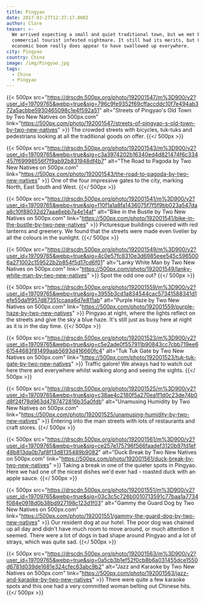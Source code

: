```yaml
---
title: Pingyao
date: 2017-03-27T12:37:17.000Z
author: Clare
teaser: >-
  We arrived expecting a small and quiet traditional town, but we met by a
  commercial tourist infested nightmare. It still had its merits, but China's
  economic boom really does appear to have swallowed up everywhere.
city: Pingyao
country: China
image: /img/Pingyao.jpg
tags:
  - China
  - Pingyao
---
```


{{< 500px
  src="https://drscdn.500px.org/photo/192001547/m%3D900/v2?user_id=19709765&webp=true&sig=796c9fe9352f69cffaccddc10f7e494ab372a5acbbe5930465098c1e4f592a51"
  alt="Streets of Pingyao&#x27;s Old Town by Two New Natives on 500px.com"
  link="https://500px.com/photo/192001547/streets-of-pingyao-s-old-town-by-two-new-natives" >}}
The crowded streets with bicycles, tuk-tuks and pedestrians looking at all the traditional goods on offer.
{{</ 500px >}}


{{< 500px
  src="https://drscdn.500px.org/photo/192001543/m%3D900/v2?user_id=19709765&webp=true&sig=c3a3974202b16340ed4d821474f6c334457f69998556f7f9ab92b831948df4b7"
  alt="The Road to Pagoda by Two New Natives on 500px.com"
  link="https://500px.com/photo/192001543/the-road-to-pagoda-by-two-new-natives" >}}
One of the four impressive gates to the city, marking North, East South and West.
{{</ 500px >}}


{{< 500px
  src="https://drscdn.500px.org/photo/192001541/m%3D900/v2?user_id=19709765&webp=true&sig=f10f1a1a8fa1436075f7f5f9bb023a547daa8c10f88032d27aaa6ebb7a4e14af"
  alt="Bike in the Bustle by Two New Natives on 500px.com"
  link="https://500px.com/photo/192001541/bike-in-the-bustle-by-two-new-natives" >}}
Picturesque buildings covered with red lanterns and greenery. We found that the streets were made even livelier by all the colours in the sunlight.
{{</ 500px >}}


{{< 500px
  src="https://drscdn.500px.org/photo/192001549/m%3D900/v2?user_id=19709765&webp=true&sig=4c0e57fc8310e3d6985eee545c5965006a271002c159522b2b854f5d17cd6f01"
  alt="Lanky White Man by Two New Natives on 500px.com"
  link="https://500px.com/photo/192001549/lanky-white-man-by-two-new-natives" >}}
Spot the odd one out?
{{</ 500px >}}


{{< 500px
  src="https://drscdn.500px.org/photo/192001559/m%3D900/v2?user_id=19709765&webp=true&sig=3955b3cd1a834544cac57341588341d1efe55da1f957d87351ccaea6d7e811ab"
  alt="Purple Haze by Two New Natives on 500px.com"
  link="https://500px.com/photo/192001559/purple-haze-by-two-new-natives" >}}
Pingyao at night, where the lights reflect on the streets and give the sky a blue haze. It's still just as busy here at night as it is in the day time.
{{</ 500px >}}


{{< 500px
  src="https://drscdn.500px.org/photo/192001523/m%3D900/v2?user_id=19709765&webp=true&sig=c5e2ade0f557911b90843cc7cbb719ee661544683f81499aab5693d416660fc4"
  alt="Tuk Tuk Gate by Two New Natives on 500px.com"
  link="https://500px.com/photo/192001523/tuk-tuk-gate-by-two-new-natives" >}}
Traffic galore! We always had to watch out here there and everywhere whilst walking along and seeing the sights.
{{</ 500px >}}


{{< 500px
  src="https://drscdn.500px.org/photo/192001525/m%3D900/v2?user_id=19709765&webp=true&sig=c38ae4c2180f5a270ea1f1d0c23de74b0d8f24f78d963d4787472816b35a0fdb"
  alt="Unamusing Humidity by Two New Natives on 500px.com"
  link="https://500px.com/photo/192001525/unamusing-humidity-by-two-new-natives" >}}
Entering into the main streets with lots of restaurants and craft stores.
{{</ 500px >}}


{{< 500px
  src="https://drscdn.500px.org/photo/192001561/m%3D900/v2?user_id=19709765&webp=true&sig=ce257e175796f566faadef3120b97fd1ef48b813da0b7af8f13d8135489b9082"
  alt="Duck Break by Two New Natives on 500px.com"
  link="https://500px.com/photo/192001561/duck-break-by-two-new-natives" >}}
Taking a break in one of the quieter spots in Pingyao. Here we had one of the nicest dishes we'd ever had - roasted duck with an apple sauce.
{{</ 500px >}}


{{< 500px
  src="https://drscdn.500px.org/photo/192001551/m%3D900/v2?user_id=19709765&webp=true&sig=03c3c5c726b0010713591c77baa1a7734f084e0918d0b38bd927198c123d1f03"
  alt="Gammy the Guard Dog by Two New Natives on 500px.com"
  link="https://500px.com/photo/192001551/gammy-the-guard-dog-by-two-new-natives" >}}
Our resident dog at our hotel. The poor dog was chained up all day and didn't have much room to move around, or much attention it seemed. There were a lot of dogs in bad shape around Pingyao and a lot of strays, which was quite sad.
{{</ 500px >}}


{{< 500px
  src="https://drscdn.500px.org/photo/192001563/m%3D900/v2?user_id=19709765&webp=true&sig=0a5cb3b1ef52f0cb8b6a031455dce1550d6781d039de1681e324cfec63abc9b2"
  alt="Jazz and Karaoke by Two New Natives on 500px.com"
  link="https://500px.com/photo/192001563/jazz-and-karaoke-by-two-new-natives" >}}
There were quite a few karaoke spots and this one had a very committed woman belting out Chinese hits.
{{</ 500px >}}

